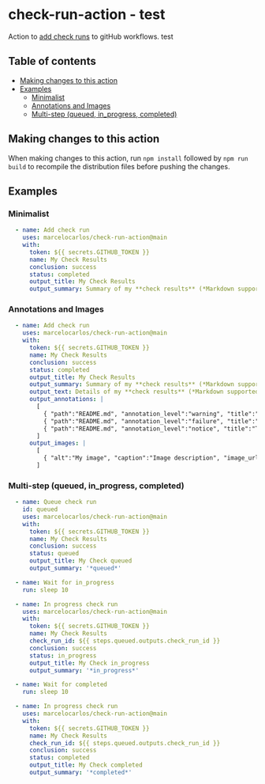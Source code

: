 # check-run-action - test

Action to [add check runs](https://docs.github.com/en/rest/checks/runs?apiVersion=2022-11-28#create-a-check-run) to gitHub workflows. test

## Table of contents

<!-- toc -->

- [Making changes to this action](#making-changes-to-this-action)
- [Examples](#examples)
  - [Minimalist](#minimalist)
  - [Annotations and Images](#annotations-and-images)
  - [Multi-step (queued, in_progress, completed)](#multi-step-queued-in_progress-completed)

<!-- tocstop -->

## Making changes to this action

When making changes to this action, run `npm install` followed by `npm run build` to recompile the distribution files before pushing the changes.

## Examples

### Minimalist

```yaml
  - name: Add check run
    uses: marcelocarlos/check-run-action@main
    with:
      token: ${{ secrets.GITHUB_TOKEN }}
      name: My Check Results
      conclusion: success
      status: completed
      output_title: My Check Results
      output_summary: Summary of my **check results** (*Markdown supported*)
```

### Annotations and Images

```yaml
  - name: Add check run
    uses: marcelocarlos/check-run-action@main
    with:
      token: ${{ secrets.GITHUB_TOKEN }}
      name: My Check Results
      conclusion: success
      status: completed
      output_title: My Check Results
      output_summary: Summary of my **check results** (*Markdown supported*)
      output_text: Details of my **check results** (*Markdown supported*)
      output_annotations: |
        [
          { "path":"README.md", "annotation_level":"warning", "title":"Title of my warning check", "message":"Message abc.", "start_line":1,"end_line":2 },
          { "path":"README.md", "annotation_level":"failure", "title":"Title of failure check", "message":"Message xyz.", "start_line":3,"end_line":5 },
          { "path":"README.md", "annotation_level":"notice", "title":"Title of notice check", "message":"Message notice test.", "start_line":8,"end_line":9, "raw_details":"Raw notice details here" }
        ]
      output_images: |
        [
          { "alt":"My image", "caption":"Image description", "image_url":"https://fastly.picsum.photos/id/43/200/200.jpg?hmac=gMoEYpdjrHoRnKoyIdtTknuqyCQDTC8exwLaKHpMv6E"}
        ]
```

### Multi-step (queued, in_progress, completed)

```yaml
  - name: Queue check run
    id: queued
    uses: marcelocarlos/check-run-action@main
    with:
      token: ${{ secrets.GITHUB_TOKEN }}
      name: My Check Results
      conclusion: success
      status: queued
      output_title: My Check queued
      output_summary: '*queued*'

  - name: Wait for in_progress
    run: sleep 10

  - name: In progress check run
    uses: marcelocarlos/check-run-action@main
    with:
      token: ${{ secrets.GITHUB_TOKEN }}
      name: My Check Results
      check_run_id: ${{ steps.queued.outputs.check_run_id }}
      conclusion: success
      status: in_progress
      output_title: My Check in_progress
      output_summary: '*in_progress*'

  - name: Wait for completed
    run: sleep 10

  - name: In progress check run
    uses: marcelocarlos/check-run-action@main
    with:
      token: ${{ secrets.GITHUB_TOKEN }}
      name: My Check Results
      check_run_id: ${{ steps.queued.outputs.check_run_id }}
      conclusion: success
      status: completed
      output_title: My Check completed
      output_summary: '*completed*'
```
